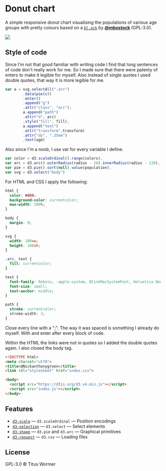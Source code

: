 # Donut chart

A simple responsive donut chart visualising the populations of various age
groups with pretty colours based on a [`bl.ock`][block]
by [**@mbostock**][block-author] (GPL-3.0).

[![][cover]][url]



## Style of code

Since I'm not that good familiar with writing code I find that long sentences of code don't really work for me. So I made sure that there were pplenty of enters to make it legible for myself. Also instead of single quotes I used double quotes, that way it is more legible for me.

```js
var a = svg.selectAll(".arc")
        .data(pie(c))
        .enter()
        .append("g")
        .attr("class", "arc");
        a.append("path")
        .attr("d", arc)
        .style("fill", fill),
        a.append("text")
        .attr("transform",transform)
        .attr("dy", ".35em")
        .text(age)
```

Also since I'm a noob, I use var for every variable I define.

```js
var color = d3.scaleOrdinal().range(colors),
var arc = d3.arc().outerRadius(radius - 16).innerRadius(radius - 128),
var pie = d3.pie().sort(null).value(population),
var svg = d3.select("body")
```

For HTML and CSS I apply the following:

```css
html {
  color: #000;
  background-color: currentcolor;
  max-width: 100%;
}

body {
  margin: 0;
}

svg {
  width: 100vw;
  height: 100vh;
}

.arc, text {
  fill: currentcolor;
}

text {
  font-family: Roboto, -apple-system, BlinkMacSystemFont, Helvetica Neue, Segoe UI, Oxygen, Ubuntu, Cantarell, Open Sans, sans-serif;
  font-size: small;
  text-anchor: middle;
}

path {
  stroke: currentcolor;
  stroke-width: 3;
}

```

Close every line with a ";". The way it was spaced is something I already do myself. With and enter after every block of code.


Within the HTML the links were not in quotes so I added the double quotes again. I also closed the body tag.

```html
<!DOCTYPE html>
<meta charset="utf8">
<title>@Nickanthonygroen</title>
<link rel="stylesheet" href="index.css">

<body>
  <script src="https://d3js.org/d3.v4.min.js"></script>
  <script src="index.js"></script>
</body>

```



## Features

*   [`d3-scale`](https://github.com/d3/d3-scale#api-reference)
    — `d3.scaleOrdinal`
    — Position encodings
*   [`d3-selection`](https://github.com/d3/d3-selection#api-reference)
    — `d3.select`
    — Select elements
*   [`d3-shape`](https://github.com/d3/d3-shape#api-reference)
    — `d3.pie` and `d3.arc`
    — Graphical primitives
*   [`d3-request`](https://github.com/d3/d3-request#api-reference)
    — `d3.csv`
    — Loading files

## License

GPL-3.0 © Titus Wormer

[block]: https://bl.ocks.org/mbostock/3887193

[block-author]: https://github.com/mbostock

[cover]: preview.png

[url]: https://cmda-fe3.github.io/course-17-18/class-2/style
